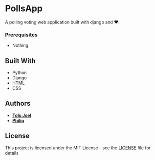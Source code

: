 # PollsApp

A polling voting web application built with django and ❤️.

### Prerequisites

* Nothing

## Built With

* Python
* Django
* HTML
* CSS

## Authors

* [**Tolu Joel**](https://twitter.com/tolu_joel_)
* [**Philip**](https://twitter.com/ToluJoel_23)

## License

This project is licensed under the MIT License - see the [LICENSE](LICENSE) file for details
